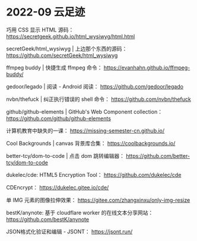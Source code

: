 # 2022-09 云足迹

巧用 CSS 显示 HTML 源码：
https://secretgeek.github.io/html_wysiwyg/html.html

secretGeek/html_wysiwyg | 上边那个东西的源码：
https://github.com/secretGeek/html_wysiwyg

ffmpeg buddy | 快捷生成 ffmpeg 命令：
https://evanhahn.github.io/ffmpeg-buddy/

gedoor/legado | 阅读 - Android 阅读：
https://github.com/gedoor/legado

nvbn/thefuck | 纠正执行错误的 shell 命令：
https://github.com/nvbn/thefuck

github/github-elements | GitHub's Web Component collection：
https://github.com/github/github-elements

计算机教育中缺失的一课：
https://missing-semester-cn.github.io/

Cool Backgrounds | canvas 背景库合集：
https://coolbackgrounds.io/

better-tcy/dom-to-code | 点击 dom 跳转编辑器：
https://github.com/better-tcy/dom-to-code

dukelec/cde: HTML5 Encryption Tool：
https://github.com/dukelec/cde

CDEncrypt：
https://dukelec.gitee.io/cde/

单 IMG 元素的图像拉伸效果：
https://gitee.com/zhangxinxu/only-img-resize

bestK/anynote: 基于 cloudflare worker 的在线文本分享网站：
https://github.com/bestK/anynote

JSON格式化验证和编辑 - JSONT：
https://jsont.run/

